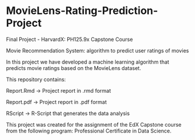 # MovieLens-Rating-Prediction-Project
Final Project - HarvardX: PH125.9x Capstone Course 

Movie Recommendation System: algorithm to predict user ratings of movies

In this project we have developed a machine learning algorithm that predicts movie ratings based on the MovieLens dataset. 

This repository contains:

Report.Rmd -> Project report in .rmd format

Report.pdf -> Project report in .pdf format

RScript -> R-Script that generates the data analysis

This project was created for the assignment of the EdX Capstone course from the following program: Professional Certificate in Data Science.
